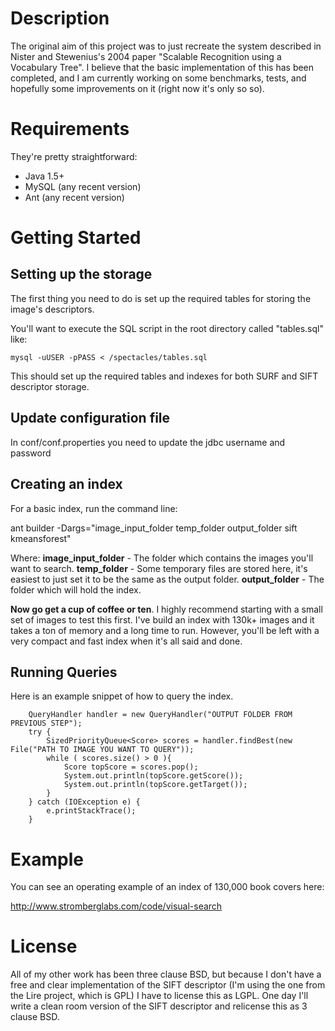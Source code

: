 # Description #
The original aim of this project was to just recreate the system described in Nister and Stewenius's 2004 paper "Scalable Recognition using a Vocabulary Tree". I believe that the basic implementation of this has been completed, and I am currently working on some benchmarks, tests, and hopefully some improvements on it (right now it's only so so).

# Requirements #
They're pretty straightforward:
  * Java 1.5+
  * MySQL (any recent version)
  * Ant (any recent version)

# Getting Started #
## Setting up the storage ##
The first thing you need to do is set up the required tables for storing the image's descriptors.

You'll want to execute the SQL script in the root directory called "tables.sql" like:

```
mysql -uUSER -pPASS < /spectacles/tables.sql
```

This should set up the required tables and indexes for both SURF and SIFT descriptor storage.

## Update configuration file ##
In conf/conf.properties you need to update the jdbc username and password

## Creating an index ##
For a basic index, run the command line:

ant builder -Dargs="image\_input\_folder temp\_folder output\_folder sift kmeansforest"

Where:
**image\_input\_folder** - The folder which contains the images you'll want to search.
**temp\_folder** - Some temporary files are stored here, it's easiest to just set it to be the same as the output folder.
**output\_folder** - The folder which will hold the index.

**Now go get a cup of coffee or ten**. I highly recommend starting with a small set of images to test this first. I've build an index with 130k+ images and it takes a ton of memory and a long time to run. However, you'll be left with a very compact and fast index when it's all said and done.

## Running Queries ##
Here is an example snippet of how to query the index.
```
	QueryHandler handler = new QueryHandler("OUTPUT FOLDER FROM PREVIOUS STEP");
	try {
		SizedPriorityQueue<Score> scores = handler.findBest(new File("PATH TO IMAGE YOU WANT TO QUERY"));
		while ( scores.size() > 0 ){
			Score topScore = scores.pop();
			System.out.println(topScore.getScore());
			System.out.println(topScore.getTarget());
		}
	} catch (IOException e) {
		e.printStackTrace();
	}
```

# Example #
You can see an operating example of an index of 130,000 book covers here:

http://www.stromberglabs.com/code/visual-search

# License #
All of my other work has been three clause BSD, but because I don't have a free and clear implementation of the SIFT descriptor (I'm using the one from the Lire project, which is GPL) I have to license this as LGPL. One day I'll write a clean room version of the SIFT descriptor and relicense this as 3 clause BSD.